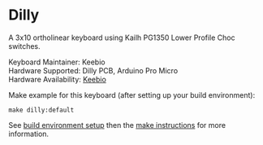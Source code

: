 Dilly
=====

A 3x10 ortholinear keyboard using Kailh PG1350 Lower Profile Choc switches.

Keyboard Maintainer: Keebio  
Hardware Supported: Dilly PCB, Arduino Pro Micro  
Hardware Availability: [Keebio](https://keeb.io)

Make example for this keyboard (after setting up your build environment):

    make dilly:default

See [build environment setup](https://docs.qmk.fm/#/getting_started_build_tools) then the [make instructions](https://docs.qmk.fm/#/getting_started_make_guide) for more information.
